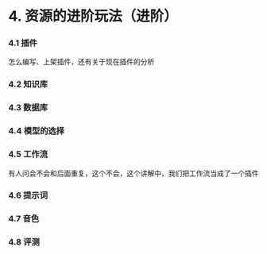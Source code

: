 # 4. 资源的进阶玩法（进阶）
### 4.1 插件
怎么编写、上架插件，还有关于现在插件的分析

### 4.2 知识库

### 4.3 数据库

### 4.4 模型的选择


### 4.5 工作流
有人问会不会和后面重复，这个不会，这个讲解中，我们把工作流当成了一个插件
### 4.6 提示词

### 4.7 音色

### 4.8 评测
